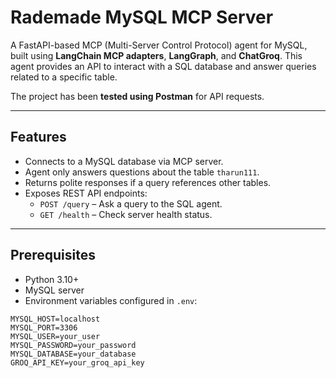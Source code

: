 # Rademade MySQL MCP Server

A FastAPI-based MCP (Multi-Server Control Protocol) agent for MySQL, built using **LangChain MCP adapters**, **LangGraph**, and **ChatGroq**. This agent provides an API to interact with a SQL database and answer queries related to a specific table.

The project has been **tested using Postman** for API requests.

---

## Features

- Connects to a MySQL database via MCP server.
- Agent only answers questions about the table `tharun111`.
- Returns polite responses if a query references other tables.
- Exposes REST API endpoints:
  - `POST /query` – Ask a query to the SQL agent.
  - `GET /health` – Check server health status.

---

## Prerequisites

- Python 3.10+
- MySQL server
- Environment variables configured in `.env`:

```env
MYSQL_HOST=localhost
MYSQL_PORT=3306
MYSQL_USER=your_user
MYSQL_PASSWORD=your_password
MYSQL_DATABASE=your_database
GROQ_API_KEY=your_groq_api_key

